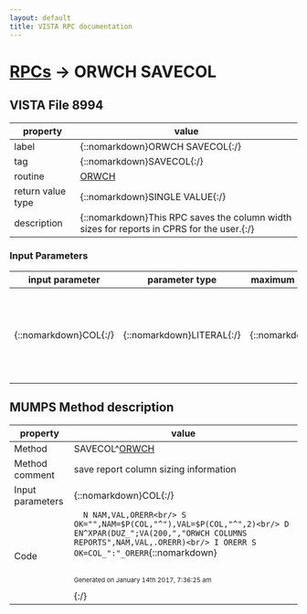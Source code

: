 ```yaml
---
layout: default
title: VISTA RPC documentation
---
```




# [RPCs](TableOfContent.md) &#8594; ORWCH SAVECOL 


 ## VISTA File 8994 


 property | value 
--- | --- 
 label | {::nomarkdown}ORWCH SAVECOL{:/}
 tag | {::nomarkdown}SAVECOL{:/}
 routine | [ORWCH](http://code.osehra.org/dox/Routine_ORWCH_source.html)
 return value type | {::nomarkdown}SINGLE VALUE{:/}
 description | {::nomarkdown}This RPC saves the column width sizes for reports in CPRS for the user.{:/}

### Input Parameters

| input parameter | parameter type | maximum data length | required | description | 
| --- | --- | --- | --- | --- | 
| {::nomarkdown}COL{:/} | {::nomarkdown}LITERAL{:/} | {::nomarkdown}245{:/} | {::nomarkdown}true{:/} | {::nomarkdown}Format: ifn^C1,C2,C3,C4,C5,C6 ... Where ifn is the internal number of the report in file 101.24, and the2nd '^' piece is the columns separated by commas.{:/} | 


## MUMPS Method description

 property | value 
 --- | --- 
 Method | SAVECOL^[ORWCH](http://code.osehra.org/dox/Routine_ORWCH_source.html)
 Method comment | save report column sizing information
 Input parameters | {::nomarkdown}COL{:/}
 Code | ```  N NAM,VAL,ORERR<br/> S OK="",NAM=$P(COL,"^"),VAL=$P(COL,"^",2)<br/> D EN^XPAR(DUZ_";VA(200,","ORWCH COLUMNS REPORTS",NAM,VAL,.ORERR)<br/> I ORERR S OK=COL_":"_ORERR```{::nomarkdown} <br/><br/><p style="font-size: 11px">Generated on January 14th 2017, 7:36:25 am</p>{:/}